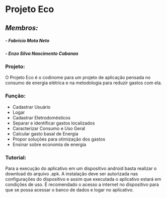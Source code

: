 # Projeto Eco
## _Membros:_
##### - Fabrício Mota Neto
##### - Enzo Silva Nascimento Cabanas

### Projeto:
O Projeto Eco é o codinome para um projeto de aplicação pensada no consumo de energia elétrica e na metodologia para reduzir gastos com ela. 

### Função: 
- Cadastrar Usuário
- Logar
- Cadastrar Eletrodomésticos 
- Separar e identificar gastos localizados
- Caracterizar Consumo e Uso Geral 
- Calcular gasto basal de Energia
- Propor soluções para otimização dos gastos
- Ensinar sobre economia de energia

### Tutorial:
Para a execução do aplicativo em um dispositivo android basta realizar o download do arquivo .apk.
A instalação deve ser autorizada nas configurações do dispositivo e assim que executada o aplicativo estará em condições de uso.
É recomendado o acesso a internet no dispositivo para que se possa acessar o banco de dados e logar no aplicativo.
